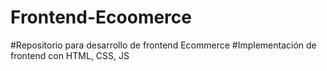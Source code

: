 # Frontend-Ecoomerce
#Repositorio para desarrollo de frontend Ecommerce
#Implementación de frontend con HTML, CSS, JS
